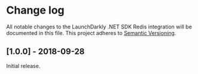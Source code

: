 # Change log

All notable changes to the LaunchDarkly .NET SDK Redis integration will be documented in this file. This project adheres to [Semantic Versioning](http://semver.org).

## [1.0.0] - 2018-09-28

Initial release.
